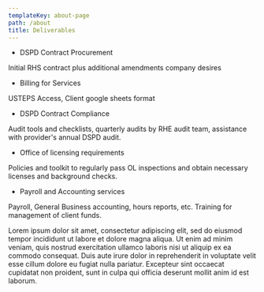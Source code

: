 ```yaml
---
templateKey: about-page
path: /about
title: Deliverables
---
```

* DSPD Contract Procurement

Initial RHS contract plus additional amendments company desires

* Billing for Services

USTEPS Access, Client google sheets format

* DSPD Contract Compliance

Audit tools and checklists, quarterly audits by RHE audit team, assistance with provider's annual DSPD audit.

* Office of licensing requirements

Policies and toolkit to regularly pass OL inspections and obtain necessary licenses and background checks.

* Payroll and Accounting services

Payroll, General Business accounting, hours reports, etc. Training for management of client funds.

Lorem ipsum dolor sit amet, consectetur adipiscing elit, sed do eiusmod tempor incididunt ut labore et dolore magna aliqua. Ut enim ad minim veniam, quis nostrud exercitation ullamco laboris nisi ut aliquip ex ea commodo consequat. Duis aute irure dolor in reprehenderit in voluptate velit esse cillum dolore eu fugiat nulla pariatur. Excepteur sint occaecat cupidatat non proident, sunt in culpa qui officia deserunt mollit anim id est laborum.
